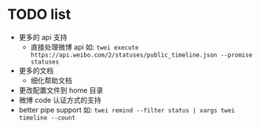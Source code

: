 # TODO list

  - 更多的 api 支持
    - 直接处理微博 api
      如: `twei execute https://api.weibo.com/2/statuses/public_timeline.json --promise statuses`
  - 更多的文档
    - 细化帮助文档
  - 更改配置文件到 home 目录
  - 微博 code 认证方式的支持
  - better pipe support
    如: `twei remind --filter status | xargs twei timeline --count`